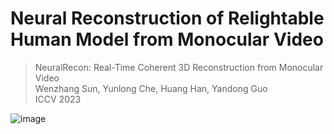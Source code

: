 # Neural Reconstruction of Relightable Human Model from Monocular Video

> NeuralRecon: Real-Time Coherent 3D Reconstruction from Monocular Video  
> Wenzhang Sun, Yunlong Che, Huang Han, Yandong Guo  
> ICCV 2023


![image](https://github.com/sunwenzhang1996/RelightHuman/assets/49440730/fc3bfb97-0e37-4ba7-a2d7-701d01fad074)
